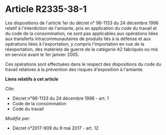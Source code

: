 # Article R2335-38-1

Les dispositions de l'article 1er du décret n° 96-1133 du 24 décembre 1996 relatif à l'interdiction de l'amiante, pris en
application du code du travail et du code de la consommation, ne sont pas applicables aux opérations liées aux transferts
intracommunautaires de produits liés à la défense et aux opérations liées à l'exportation, y compris l'importation en vue de
la réexportation, des matériels de guerre                       de la catégorie A2 fabriqués ou mis en service avant le 1er
janvier 2005. 

Ces opérations sont effectuées dans le respect des dispositions du code du travail relatives à la prévention des risques
d'exposition à l'amiante.

**Liens relatifs à cet article**

_Cite_:

  - Décret n°96-1133 du 24 décembre 1996 - art. 1
  - Code de la consommation
  - Code du travail

_Modifié par_:

  - Décret n°2017-909 du 9 mai 2017 - art. 12
